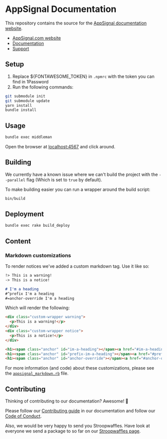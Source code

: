 # AppSignal Documentation

This repository contains the source for the [AppSignal documentation
website][docs].

- [AppSignal.com website][appsignal]
- [Documentation][docs]
- [Support][contact]

## Setup
1. Replace ${FONTAWESOME_TOKEN} in `.npmrc` with the token you can find in 1Password
2. Run the following commands:

```sh
git submodule init
git submodule update
yarn install
bundle install
```

## Usage

```sh
bundle exec middleman
```

Open the browser at [localhost:4567](http://localhost:4567/) and click around.

## Building

We currently have a known issue where we can't build the project with the
`--parallel` flag (Which is set to `true` by default).

To make building easier you can run a wrapper around the build script:

```sh
bin/build
```

## Deployment

```sh
bundle exec rake build_deploy
```

## Content

### Markdown customizations

To render notices we've added a custom markdown tag. Use it like so:

```markdown
!> This is a warning!
-> This is a notice!

# I'm a heading
#^prefix I'm a heading
#=anchor-override I'm a heading
```

Which will render the following:

```html
<div class="custom-wrapper warning">
  <p>This is a warning!</p>
</div>
<div class="custom-wrapper notice">
  <p>This is a notice!</p>
</div>

<h1><span class="anchor" id="im-a-heading"></span><a href="#im-a-heading">I'm a heading</a></h1>
<h1><span class="anchor" id="prefix-im-a-heading"></span><a href="#prefix-im-a-heading">I'm a heading</a></h1>
<h1><span class="anchor" id="anchor-override"></span><a href="#anchor-override">I'm a heading</a></h1>
```

For more information (and code) about these customizations, please see the
[`appsignal_markdown.rb`](lib/appsignal_markdown.rb) file.

## Contributing

Thinking of contributing to our documentation? Awesome! 🚀

Please follow our [Contributing guide][contributing-guide] in our
documentation and follow our [Code of Conduct][coc].

Also, we would be very happy to send you Stroopwaffles. Have look at everyone
we send a package to so far on our [Stroopwaffles page][waffles-page].

[appsignal]: https://www.appsignal.com
[contact]: mailto:support@appsignal.com
[coc]: https://docs.appsignal.com/appsignal/code-of-conduct.html
[waffles-page]: https://www.appsignal.com/waffles
[docs]: https://docs.appsignal.com
[contributing-guide]: https://docs.appsignal.com/contributing
